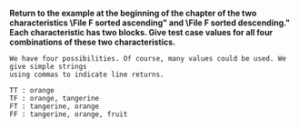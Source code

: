 **Return to the example at the beginning of the chapter of the two characteristics \File F
sorted ascending" and \File F sorted descending." Each characteristic has two blocks. Give
test case values for all four combinations of these two characteristics.**

```
We have four possibilities. Of course, many values could be used. We give simple strings
using commas to indicate line returns.

TT : orange
TF : orange, tangerine
FT : tangerine, orange
FF : tangerine, orange, fruit
```
